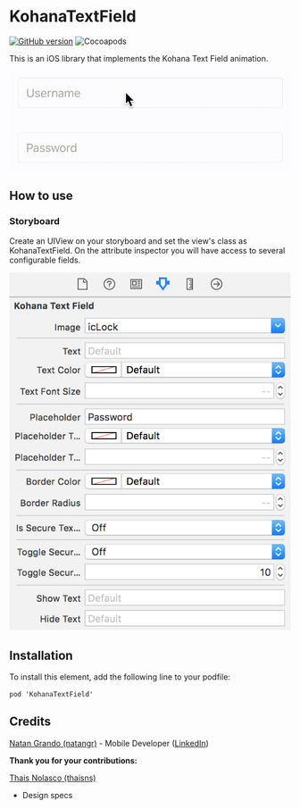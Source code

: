 # KohanaTextField
[![GitHub version](https://badge.fury.io/gh/natangr%2Fkohanatextfield.svg)](https://badge.fury.io/gh/natangr%2Fkohanatextfield) ![Cocoapods](https://cocoapod-badges.herokuapp.com/v/KohanaTextField/badge.png)

This is an iOS library that implements the Kohana Text Field animation.

![Animation](Images/animation.gif)

## How to use
### Storyboard
Create an UIView on your storyboard and set the view's class as KohanaTextField.
On the attribute inspector you will have access to several configurable fields.

![Attribute Inspector](Images/attribute_inspector.png)

## Installation
To install this element, add the following line to your podfile:
```
pod 'KohanaTextField'
```

## Credits
[Natan Grando (natangr)](https://github.com/natangr) - Mobile Developer ([LinkedIn](https://www.linkedin.com/in/natan-grando-36820397))

**Thank you for your contributions:**

[Thais Nolasco (thaisns)](https://github.com/thaisns)
* Design specs
